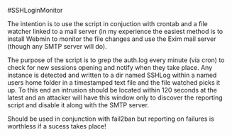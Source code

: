 #SSHLoginMonitor

The intention is to use the script in conjuction with crontab and a file watcher linked to a mail server (in my experience the easiest
method is to install Webmin to monitor the file changes and use the Exim mail server (though any SMTP server will do).

The purpose of the script is to grep the auth.log every minute (via cron) to check for new sessions opening and notify when they take
place. Any instance is detected and written to a dir named SSHLog within a named users home folder in a timestamped text file and the file
watched picks it up. To this end an intrusion should be located within 120 seconds at the latest and an attacker will have this window
only to discover the reporting script and disable it along with the SMTP server.

Should be used in conjunction with fail2ban but reporting on failures is worthless if a sucess takes place!

